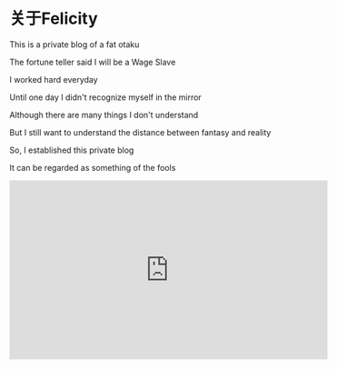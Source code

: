 # 关于Felicity


This is a private blog of a fat otaku

The fortune teller said I will be a Wage Slave

I worked hard everyday

Until one day I didn't recognize myself in the mirror

Although there are many things I don't understand

But I still want to understand the distance between fantasy and reality

So, I established this private blog

It can be regarded as something of the fools

<div><iframe width="560" height="315" src="https://www.youtube.com/embed/QL3T2Nzcqcs" title="YouTube video player" frameborder="0" allow="accelerometer; autoplay; clipboard-write; encrypted-media; gyroscope; picture-in-picture" allowfullscreen></iframe></div>

